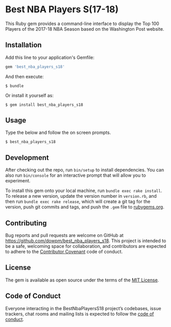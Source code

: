 # Best NBA Players S(17-18)

This Ruby gem provides a command-line interface to display the Top 100 Players of the 2017-18 NBA Season based on the Washington Post website.

## Installation

Add this line to your application's Gemfile:

```ruby
gem 'best_nba_players_s18'
```

And then execute:

    $ bundle

Or install it yourself as:

    $ gem install best_nba_players_s18

## Usage

Type the below and follow the on screen prompts.

    $ best_nba_players_s18

## Development

After checking out the repo, run `bin/setup` to install dependencies. You can also run `bin/console` for an interactive prompt that will allow you to experiment.

To install this gem onto your local machine, run `bundle exec rake install`. To release a new version, update the version number in `version.rb`, and then run `bundle exec rake release`, which will create a git tag for the version, push git commits and tags, and push the `.gem` file to [rubygems.org](https://rubygems.org).

## Contributing

Bug reports and pull requests are welcome on GitHub at https://github.com/dowpm/best_nba_players_s18. This project is intended to be a safe, welcoming space for collaboration, and contributors are expected to adhere to the [Contributor Covenant](http://contributor-covenant.org) code of conduct.

## License

The gem is available as open source under the terms of the [MIT License](https://opensource.org/licenses/MIT).

## Code of Conduct

Everyone interacting in the BestNbaPlayersS18 project’s codebases, issue trackers, chat rooms and mailing lists is expected to follow the [code of conduct](https://github.com/dowpm/best_nba_players_s18/blob/master/CODE_OF_CONDUCT.md).
